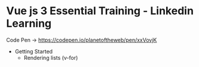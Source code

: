 # Vue js 3 Essential Training - Linkedin Learning 

Code Pen &rarr; https://codepen.io/planetoftheweb/pen/xxVovjK

- Getting Started
    - Rendering lists (v-for)

